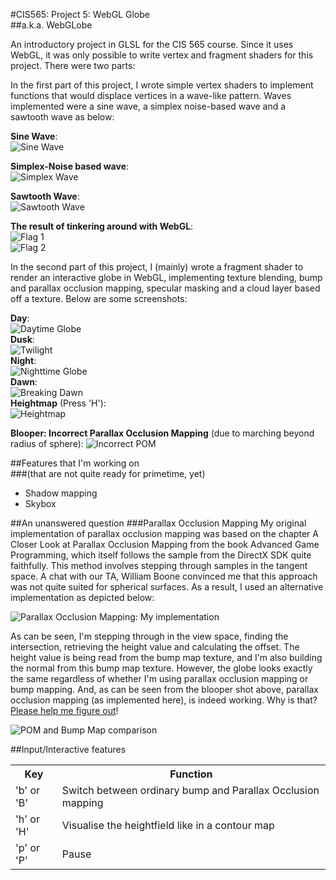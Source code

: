 #CIS565: Project 5: WebGL Globe  
##a.k.a. WebGLobe

An introductory project in GLSL for the CIS 565 course. Since it uses WebGL, it 
was only possible to write vertex and fragment shaders for this project. There were 
two parts: 

In the first part of this project, I wrote simple vertex shaders to implement 
functions that would displace vertices in a wave-like pattern. Waves implemented were 
a sine wave, a simplex noise-based wave and a sawtooth wave as below:  
  
**Sine Wave**:  
![Sine Wave](resources/sineWave.png)  
  
**Simplex-Noise based wave**:  
![Simplex Wave](resources/simplexWave.png)  
  
**Sawtooth Wave**:  
![Sawtooth Wave](resources/sawtoothWave.png)  
  
**The result of tinkering around with WebGL**:  
![Flag 1](resources/flagWave2.png)  
![Flag 2](resources/flagWave1.png)  
  
In the second part of this project, I (mainly) wrote a fragment shader to render an 
interactive globe in WebGL, implementing texture blending, bump and parallax occlusion mapping, 
specular masking and a cloud layer based off a texture. Below are some screenshots:  
  
**Day**:  
![Daytime Globe](resources/daytime.png)  
**Dusk**:  
![Twilight](resources/twilight.png)  
**Night**:  
![Nighttime Globe](resources/nighttime.png)  
**Dawn**:  
![Breaking Dawn](resources/breakingDawn.png)  
**Heightmap** (Press 'H'):  
![Heightmap](resources/heightmap.png)  

**Blooper: Incorrect Parallax Occlusion Mapping** (due to marching beyond radius of sphere):
![Incorrect POM](resources/wrongPOM.png)  

##Features that I'm working on  
###(that are not quite ready for primetime, yet)
*  Shadow mapping
*  Skybox

##An unanswered question
###Parallax Occlusion Mapping
My original implementation of parallax occlusion mapping was based on the chapter A Closer Look at 
Parallax Occlusion Mapping from the book Advanced Game Programming, which itself follows the sample 
from the DirectX SDK quite faithfully. This method involves stepping through samples in the tangent 
space. A chat with our TA, William Boone convinced me that this approach was not quite suited for 
spherical surfaces. As a result, I used an alternative implementation as depicted below:  
  
![Parallax Occlusion Mapping: My implementation](resources/pom-my-impl.png)  
  
As can be seen, I'm stepping through in the view space, finding the intersection, retrieving the height 
value and calculating the offset. The height value is being read from the bump map texture, and I'm also 
building the normal from this bump map texture. However, the globe looks exactly the same regardless of 
whether I'm using parallax occlusion mapping or bump mapping. And, as can be seen from the blooper shot 
above, parallax occlusion mapping (as implemented here), is indeed working. Why is that? 
[Please help me figure out](mailto:rohith.chandran@outlook.com)!  
  
![POM and Bump Map comparison](resources/pom-bumpmap-comparison.png)  
  
##Input/Interactive features  
  
<table>
<tr>
  <th>Key</th>
  <th>Function</th>       
</tr>
<tr>
  <td>'b' or 'B'</td>
  <td>Switch between ordinary bump and Parallax Occlusion mapping</td>
</tr>
<tr>
  <td>'h' or 'H'</td>
  <td>Visualise the heightfield like in a contour map</td>
</tr>
<tr>
  <td>'p' or 'P'</td>
  <td>Pause</td>
</tr>
</table>


